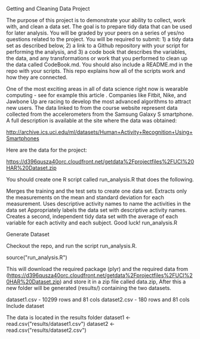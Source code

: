 Getting and Cleaning Data Project

The purpose of this project is to demonstrate your ability to collect, work with, and clean a data set. The goal is to prepare tidy data that can be used for later analysis. You will be graded by your peers on a series of yes/no questions related to the project. You will be required to submit: 1) a tidy data set as described below, 2) a link to a Github repository with your script for performing the analysis, and 3) a code book that describes the variables, the data, and any transformations or work that you performed to clean up the data called CodeBook.md. You should also include a README.md in the repo with your scripts. This repo explains how all of the scripts work and how they are connected.

One of the most exciting areas in all of data science right now is wearable computing - see for example this article . Companies like Fitbit, Nike, and Jawbone Up are racing to develop the most advanced algorithms to attract new users. The data linked to from the course website represent data collected from the accelerometers from the Samsung Galaxy S smartphone. A full description is available at the site where the data was obtained:

http://archive.ics.uci.edu/ml/datasets/Human+Activity+Recognition+Using+Smartphones

Here are the data for the project:

https://d396qusza40orc.cloudfront.net/getdata%2Fprojectfiles%2FUCI%20HAR%20Dataset.zip

You should create one R script called run_analysis.R that does the following.

Merges the training and the test sets to create one data set.
Extracts only the measurements on the mean and standard deviation for each measurement.
Uses descriptive activity names to name the activities in the data set
Appropriately labels the data set with descriptive activity names.
Creates a second, independent tidy data set with the average of each variable for each activity and each subject. Good luck!
run_analysis.R

Generate Dataset

Checkout the repo, and run the script run_analysis.R.

source("run_analysis.R")

This will download the required package (plyr) and the required data from (https://d396qusza40orc.cloudfront.net/getdata%2Fprojectfiles%2FUCI%20HAR%20Dataset.zip) and store it in a zip file called data.zip, After this a new folder will be generated (results/) containing the two datasets.

dataset1.csv - 10299 rows and 81 cols
dataset2.csv - 180 rows and 81 cols
Include dataset

The data is located in the results folder  dataset1 <- read.csv("results/dataset1.csv") dataset2 <- read.csv("results/dataset2.csv") 
